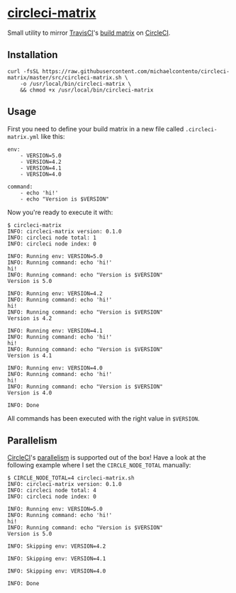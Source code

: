[circleci-matrix][]
===================

Small utility to mirror [TravisCI][]'s [build matrix][] on [CircleCI][].

## Installation

    curl -fsSL https://raw.githubusercontent.com/michaelcontento/circleci-matrix/master/src/circleci-matrix.sh \
        -o /usr/local/bin/circleci-matrix \
        && chmod +x /usr/local/bin/circleci-matrix

## Usage

First you need to define your build matrix in a new file called
`.circleci-matrix.yml` like this:

    env:
        - VERSION=5.0
        - VERSION=4.2
        - VERSION=4.1
        - VERSION=4.0

    command:
        - echo 'hi!'
        - echo "Version is $VERSION"

Now you're ready to execute it with:

    $ circleci-matrix
    INFO: circleci-matrix version: 0.1.0
    INFO: circleci node total: 1
    INFO: circleci node index: 0

    INFO: Running env: VERSION=5.0
    INFO: Running command: echo 'hi!'
    hi!
    INFO: Running command: echo "Version is $VERSION"
    Version is 5.0

    INFO: Running env: VERSION=4.2
    INFO: Running command: echo 'hi!'
    hi!
    INFO: Running command: echo "Version is $VERSION"
    Version is 4.2

    INFO: Running env: VERSION=4.1
    INFO: Running command: echo 'hi!'
    hi!
    INFO: Running command: echo "Version is $VERSION"
    Version is 4.1

    INFO: Running env: VERSION=4.0
    INFO: Running command: echo 'hi!'
    hi!
    INFO: Running command: echo "Version is $VERSION"
    Version is 4.0

    INFO: Done

All commands has been executed with the right value in `$VERSION`.

## Parallelism

[CircleCI][]'s [parallelism][] is supported out of the box! Have a look at the following
example where I set the `CIRCLE_NODE_TOTAL` manually:

    $ CIRCLE_NODE_TOTAL=4 circleci-matrix.sh
    INFO: circleci-matrix version: 0.1.0
    INFO: circleci node total: 4
    INFO: circleci node index: 0

    INFO: Running env: VERSION=5.0
    INFO: Running command: echo 'hi!'
    hi!
    INFO: Running command: echo "Version is $VERSION"
    Version is 5.0

    INFO: Skipping env: VERSION=4.2

    INFO: Skipping env: VERSION=4.1

    INFO: Skipping env: VERSION=4.0

    INFO: Done

  [circleci-matrix]: https://github.com/michaelcontento/circleci-matrix
  [CircleCI]: https://circleci.com/
  [TravisCI]: https://travis-ci.org/
  [build matrix]: http://docs.travis-ci.com/user/customizing-the-build/#Build-Matrix
  [parallelism]: https://circleci.com/docs/setting-up-parallelism

